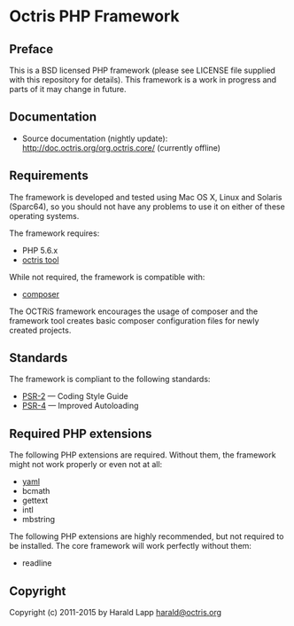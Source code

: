 # Octris PHP Framework

## Preface

This is a BSD licensed PHP framework (please see LICENSE file supplied with this repository
for details). This framework is a work in progress and parts of it may change in future.

## Documentation

* Source documentation (nightly update): http://doc.octris.org/org.octris.core/ (currently offline)

## Requirements

The framework is developed and tested using Mac OS X, Linux and Solaris (Sparc64), so you should not
have any problems to use it on either of these operating systems.

The framework requires:

*   PHP 5.6.x
*   [octris tool](https://github.com/octris/octris/releases)

While not required, the framework is compatible with:

+   [composer](https://getcomposer.org/)

The OCTRiS framework encourages the usage of composer and the framework tool creates basic composer
configuration files for newly created projects.

## Standards

The framework is compliant to the following standards:

* [PSR-2](http://www.php-fig.org/psr/psr-2/) &mdash; Coding Style Guide
* [PSR-4](http://www.php-fig.org/psr/psr-4/) &mdash; Improved Autoloading

## Required PHP extensions

The following PHP extensions are required. Without them, the framework might not work properly or
even not at all:

*   [yaml](http://pecl.php.net/package/yaml)
*   bcmath
*   gettext
*   intl
*   mbstring

The following PHP extensions are highly recommended, but not required to be installed. The core
framework will work perfectly without them:

*   readline

## Copyright

Copyright (c) 2011-2015 by Harald Lapp <harald@octris.org>
